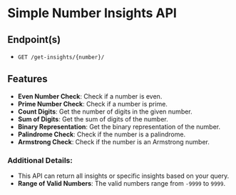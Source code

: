 # Simple Number Insights API

## Endpoint(s)

- `GET /get-insights/{number}/`

## Features

- **Even Number Check**: Check if a number is even.
- **Prime Number Check**: Check if a number is prime.
- **Count Digits**: Get the number of digits in the given number.
- **Sum of Digits**: Get the sum of digits of the number.
- **Binary Representation**: Get the binary representation of the number.
- **Palindrome Check**: Check if the number is a palindrome.
- **Armstrong Check**: Check if the number is an Armstrong number.

### Additional Details:

- This API can return all insights or specific insights based on your query.
- **Range of Valid Numbers**: The valid numbers range from `-9999` to `9999`.

